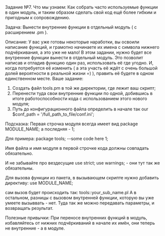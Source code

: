 Задание №7.
Что мы узнаем:
Как собрать часто используемые функции в один модуль, и таким образом сделать свой код ещё более гибким и пригодным к сопровождению.

Задача:
Вынести внутренние функции в отдельный модуль ( с расширением .pm ).

Описание:
У вас уже готовы некоторые наработки, вы освоили написание функций, и грамотно начинаете их имена с символа нижнего подчёркивания, а это уже не мало!
В этом задании, нужно будет все внутренние функции вынести в отдельный модуль. Это позволит написав и отладив функцию один раз, использовать её где угодно. И, когда потребуется её изменить ( а эта участь её ждёт с очень большой долей вероятности в реальной жизни =) ), править её будете в одном единственном месте. Ваше задание:
1. Создать файл tools.pm в той же директории, где лежит ваш скрипт;
2. Перенести туда свои внутренние функции по одной, добившись в итоге работоспособности кода с использованием этого нового модуля;
3. Путь до конфигурационного файла определить в начале так our $conf_path = '/full_path_to_file/conf.ini';

Подсказка:
Первая строчка модуля всегда имеет вид
package MODULE_NAME;
а последняя - 1;

Для примера:
package tools;
--some
code
here
1;

Имя файла и имя модуля в первой строчке кода должны совпадать обязательно.

И не забывайте про вездесущие use strict; use warnings; - они тут так же обязательны.

Для вызова функции из пакета, в вызывающем скрипте нужно добавить директиву:
use MODULE_NAME;

сам вызов будет происходить так:
tools::your_sub_name.pl
А в остальном, разницы с вызовом внутренней функции, которую вы уже умеете вызыввать - нет. Туда так же можно передавать параметры, и возвращать результат.

Полезные привычки:
При переносе внутренних функций в модуль, избавляйтесь от нижних подчёркиваний в начале их имён, они теперь не внутренние - а в модуле.
